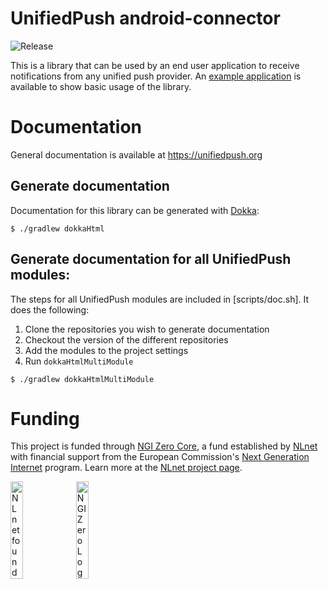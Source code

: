 # UnifiedPush android-connector
![Release](https://jitpack.io/v/UnifiedPush/android-connector.svg)

This is a library that can be used by an end user application to receive notifications from any unified push provider.
An [example application](https://codeberg.org/UnifiedPush/android-example) is available to show basic usage of the library.

# Documentation

General documentation is available at <https://unifiedpush.org>

## Generate documentation

Documentation for this library can be generated with [Dokka](https://kotlinlang.org/docs/dokka-introduction.html):

```console
$ ./gradlew dokkaHtml
```

## Generate documentation for all UnifiedPush modules:

The steps for all UnifiedPush modules are included in [scripts/doc.sh]. It does the following:

1. Clone the repositories you wish to generate documentation
2. Checkout the version of the different repositories
3. Add the modules to the project settings
4. Run `dokkaHtmlMultiModule`

```console
$ ./gradlew dokkaHtmlMultiModule
```

# Funding

This project is funded through [NGI Zero Core](https://nlnet.nl/core), a fund established by [NLnet](https://nlnet.nl) with financial support from the European Commission's [Next Generation Internet](https://ngi.eu) program. Learn more at the [NLnet project page](https://nlnet.nl/project/UnifiedPush).

[<img src="https://codeberg.org/UnifiedPush/documentation/raw/branch/main/static/img/nlnet_banner.png" alt="NLnet foundation logo" width="20%" />](https://nlnet.nl)
[<img src="https://codeberg.org/UnifiedPush/documentation/raw/branch/main/static/img/NGI0_tag.svg" alt="NGI Zero Logo" width="20%" />](https://nlnet.nl/core)
